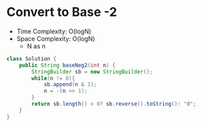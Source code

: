 # Convert to Base -2

- Time Complexity: O(logN)
- Space Complexity: O(logN)
  - N as n

```java
class Solution {
    public String baseNeg2(int n) {
        StringBuilder sb = new StringBuilder();
        while(n != 0){
            sb.append(n & 1);
            n = -(n >> 1);
        }
        return sb.length() > 0? sb.reverse().toString(): "0";
    }
}
```
